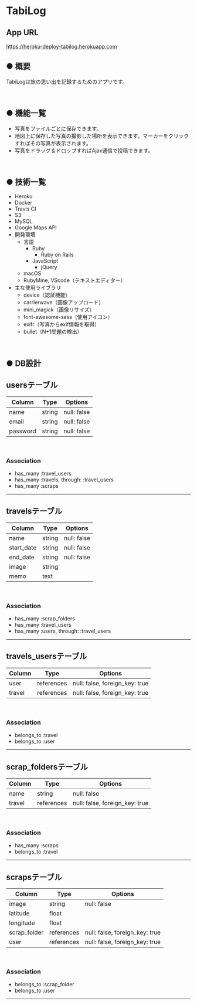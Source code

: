 # TabiLog

## App URL

https://heroku-deploy-tabilog.herokuapp.com

## ● 概要

TabiLogは旅の思い出を記録するためのアプリです。

<br>

## ● 機能一覧

- 写真をファイルごとに保存できます。
- 地図上に保存した写真の撮影した場所を表示できます。マーカーをクリックすればその写真が表示されます。
- 写真をドラッグ＆ドロップすればAjax通信で投稿できます。

<br>

## ● 技術一覧

- Heroku
- Docker
- Travis CI
- S3
- MySQL
- Google Maps API
- 開発環境
  - 言語
    - Ruby
      - Ruby on Rails
    - JavaScript
      - jQuery
  - macOS
  - RubyMine, VScode（テキストエディター）
- 主な使用ライブラリ
  - device（認証機能）
  - carrierwave（画像アップロード）
  - mini_magick（画像リサイズ）
  - font-awesome-sass（使用アイコン）
  - exifr（写真からexif情報を取得）
  - bullet（N+1問題の検出）

<br>

## ● DB設計

## usersテーブル

| Column   | Type   | Options     |
| -------- | ------ | ----------- |
| name     | string | null: false |
| email    | string | null: false |
| password | string | null: false |
<br>

### Association

- has_many :travel_users
- has_many :travels, through: :travel_users
- has_many :scraps

---

## travelsテーブル

| Column     | Type   | Options     |
| ---------- | ------ | ----------- |
| name       | string | null: false |
| start_date | string | null: false |
| end_date   | string | null: false |
| image      | string |             |
| memo       | text   |             |
<br>

### Association

- has_many :scrap_folders
- has_many :travel_users
- has_many :users, through: :travel_users

---

## travels_usersテーブル

| Column | Type       | Options                        |
| ------ | ---------- | ------------------------------ |
| user   | references | null: false, foreign_key: true |
| travel | references | null: false, foreign_key: true |
<br>

### Association

- belongs_to :travel
- belongs_to :user

---

## scrap_foldersテーブル

| Column | Type       | Options                        |
| ------ | ---------- | ------------------------------ |
| name   | string     | null: false                    |
| travel | references | null: false, foreign_key: true |
<br>

### Association

- has_many :scraps
- belongs_to :travel

---

## scrapsテーブル

| Column       | Type       | Options                        |
| ------------ | ---------- | ------------------------------ |
| image        | string     | null: false                    |
| latitude     | float      |                                |
| longitude    | float      |                                |
| scrap_folder | references | null: false, foreign_key: true |
| user         | references | null: false, foreign_key: true |
<br>

### Association

- belongs_to :scrap_folder
- belongs_to :user

---
